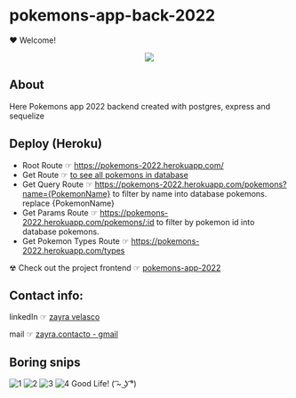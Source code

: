 # pokemons-app-back-2022
❤ Welcome!

<p align='center'>
<img src="https://readme-typing-svg.herokuapp.com?color=CAC8F8&background=1C1C1D&size=25&center=true&vCenter=true&width=433&height=75&lines=I+am+Zayra+Velasco;Sof+dev+&+Admin+manager;and+this+is+a;boring+backedn+for;pokemons-2022+app+project">
</p>

## About 
Here Pokemons app 2022 backend created with postgres, express and sequelize

## Deploy (Heroku)
* Root Route ☞ https://pokemons-2022.herokuapp.com/
* Get Route ☞ <a href="https://pokemons-2022.herokuapp.com/pokemons">to see all pokemons in database</a>
* Get Query Route ☞ https://pokemons-2022.herokuapp.com/pokemons?name={PokemonName} to filter by name into database pokemons. replace {PokemonName}
* Get Params Route ☞ https://pokemons-2022.herokuapp.com/pokemons/:id to filter by pokemon id into database pokemons.
* Get Pokemon Types Route ☞ https://pokemons-2022.herokuapp.com/types

☢ Check out the project frontend ☞ <a href="https://pokemons-app-2022.vercel.app/">pokemons-app-2022</a>

## Contact info:
<p>linkedIn ☞ <a href="https://www.linkedin.com/in/zayra-velasco">zayra velasco</a></p>
<p>mail ☞ <a href="mailto:zayra.contacto@gmail.com">zayra.contacto - gmail</a></p>

## Boring snips
![1](https://user-images.githubusercontent.com/95602965/180376028-acba643a-e3cf-40b9-8cdf-fc224f169c53.png)
![2](https://user-images.githubusercontent.com/95602965/180376019-ec591abe-5fca-47b9-9f4b-e7ddbb7ee4a6.png)
![3](https://user-images.githubusercontent.com/95602965/180376023-41e81780-8253-4710-ac2b-0986b556aa35.png)
![4](https://user-images.githubusercontent.com/95602965/180377913-d51e6a61-0fd3-4e95-bbb6-ba6ee9e261d6.png)
Good Life! ( ͡~ ͜ʖ ͡°)
